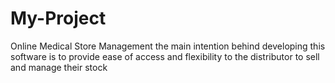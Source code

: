 # My-Project
Online Medical Store Management the main intention behind developing this software is to provide ease of access and flexibility to the distributor to sell and manage their stock
